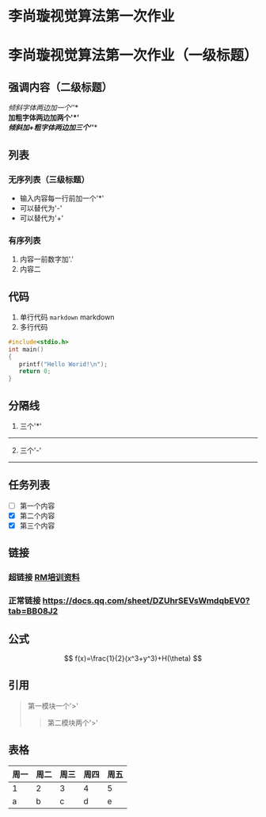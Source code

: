 # 李尚璇视觉算法第一次作业
# 李尚璇视觉算法第一次作业（一级标题）
## 强调内容（二级标题）
*倾斜字体两边加一个'*'*  
**加粗字体两边加两个'*'**  
***倾斜加+粗字体两边加三个'*'***
## 列表
### 无序列表（三级标题）
* 输入内容每一行前加一个'*'
* 可以替代为'-'
* 可以替代为'+'
### 有序列表
1. 内容一前数字加'.'
2. 内容二
## 代码
1. 单行代码
`markdown`  markdown
2. 多行代码
```c
#include<stdio.h>
int main()
{
   printf("Hello Worid!\n");
   return 0;
}
```
## 分隔线
1. 三个'*'
***
2. 三个'-'
---
## 任务列表
- [ ] 第一个内容  
- [x] 第二个内容  
- [x] 第三个内容  
## 链接
### 超链接 [RM培训资料](https://docs.qq.com/sheet/DZUhrSEVsWmdqbEV0?tab=BB08J2)
### 正常链接 <https://docs.qq.com/sheet/DZUhrSEVsWmdqbEV0?tab=BB08J2>
## 公式
$$
f(x)=\frac{1}{2}(x^3+y^3)+H(\theta)
$$
## 引用
> 第一模块一个'>'
>> 第二模块两个'>'
## 表格
周一|周二|周三|周四|周五
-|-|-|-|-
1|2|3|4|5
a|b|c|d|e
